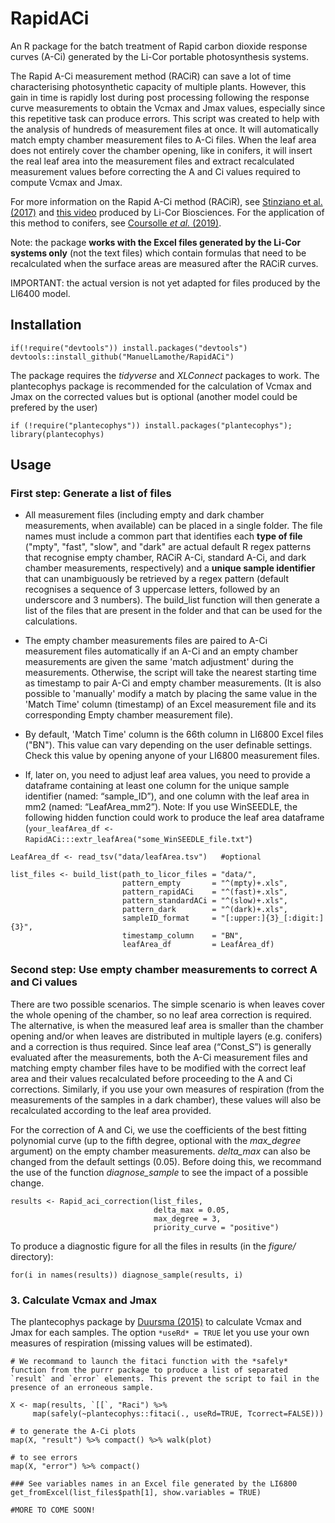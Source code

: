 # RapidACi

An R package for the batch treatment of Rapid carbon dioxide response curves (A-Ci) generated by the Li-Cor portable photosynthesis systems.    

The Rapid A-Ci measurement method (RACiR) can save a lot of time characterising photosynthetic capacity of multiple plants. However, this gain in time is rapidly lost during post processing following the response curve measurements to obtain the Vcmax and Jmax values, especially since this repetitive task can produce errors. This script was created to help with the analysis of hundreds of measurement files at once. It will automatically match empty chamber measurement files to A-Ci files. When the leaf area does not entirely cover the chamber opening, like in conifers, it will insert the real leaf area into the measurement files and extract recalculated measurement values before correcting the A and Ci values required to compute Vcmax and Jmax. 

For more information on the Rapid A-Ci method (RACiR), see [Stinziano et al. (2017)](https://onlinelibrary.wiley.com/doi/full/10.1111/pce.12911) and [this video](https://www.licor.com/env/support/LI-6800/videos/fast-a-ci-curves.html) produced by Li-Cor Biosciences. For the application of this method to conifers, see [Coursolle _et al._ (2019)](https://www.frontiersin.org/articles/10.3389/fpls.2019.01276/abstract).  

Note: the package __works with the Excel files generated by the Li-Cor systems only__ (not the text files) which contain formulas that need to be recalculated when the surface areas are measured after the RACiR curves.    

IMPORTANT: the actual version is not yet adapted for files produced by the LI6400 model.     

## Installation     

```{r}
if(!require("devtools")) install.packages("devtools")    
devtools::install_github("ManuelLamothe/RapidACi")     
```
The package requires the _tidyverse_ and _XLConnect_ packages to work. The plantecophys package is recommended for the calculation of Vcmax and Jmax on the corrected values but is optional (another model could be prefered by the user)

```{r}
if (!require("plantecophys")) install.packages("plantecophys"); library(plantecophys)
```

## Usage       

### First step: Generate a list of files

- All measurement files (including empty and dark chamber measurements, when available) can be placed in a single folder. The file names must include a common part that identifies each **type of file** ("mpty", "fast", "slow", and "dark" are actual default R regex patterns that recognise empty chamber, RACiR A-Ci, standard A-Ci, and dark chamber measurements, respectively) and a **unique sample identifier** that can unambiguously be retrieved by a regex pattern (default recognises a sequence of 3 uppercase letters, followed by an underscore and 3 numbers). The build_list function will then generate a list of the files that are present in the folder and that can be used for the calculations.  
    
- The empty chamber measurements files are paired to A-Ci measurement files automatically if an A-Ci and an empty chamber measurements are given the same 'match adjustment' during the measurements. Otherwise, the script will take the nearest starting time as timestamp to pair A-Ci and empty chamber measurements. (It is also possible to 'manually' modify a match by placing the same value in the 'Match Time' column (timestamp) of an Excel measurement file and its corresponding Empty chamber measurement file).

- By default, 'Match Time' column is the 66th column in LI6800 Excel files ("BN"). This value can vary depending on the user definable settings. Check this value by opening anyone of your LI6800 measurement files.

- If, later on, you need to adjust leaf area values, you need to provide a dataframe containing at least one column for the unique sample identifier (named: “sample_ID”), and one column with the leaf area in mm2 (named: “LeafArea_mm2”). Note: If you use WinSEEDLE, the following hidden function could work to produce the leaf area dataframe (`your_leafArea_df <- RapidACi:::extr_leafArea("some_WinSEEDLE_file.txt"`)


```{r}
LeafArea_df <- read_tsv("data/leafArea.tsv")   #optional

list_files <- build_list(path_to_licor_files = "data/",
                         pattern_empty       = "^(mpty)+.xls",      
                         pattern_rapidACi    = "^(fast)+.xls",      
                         pattern_standardACi = "^(slow)+.xls",      
                         pattern_dark        = "^(dark)+.xls",
                         sampleID_format     = "[:upper:]{3}_[:digit:]{3}",
                         timestamp_column    = "BN",
                         leafArea_df         = LeafArea_df)    
```

### Second step: Use empty chamber measurements to correct A and Ci values

There are two possible scenarios. The simple scenario is when leaves cover the whole opening of the chamber, so no leaf area correction is required. The alternative, is when the measured leaf area is smaller than the chamber opening and/or when leaves are distributed in multiple layers (e.g. conifers) and a correction is thus required. Since leaf area (“Const_S”) is generally evaluated after the measurements, both the A-Ci measurement files and matching empty chamber files have to be modified with the correct leaf area and their values recalculated before proceeding to the A and Ci corrections. Similarly, if you use your own measures of respiration (from the measurements of the samples in a dark chamber), these values will also be recalculated according to the leaf area provided.    

For the correction of A and Ci, we use the coefficients of the best fitting polynomial curve (up to the fifth degree, optional with the *max_degree* argument) on the empty chamber measurements. *delta_max* can also be changed from the default settings (0.05). Before doing this, we recommand the use of the function *diagnose_sample* to see the impact of a possible change.    

```{r}
results <- Rapid_aci_correction(list_files, 
                                delta_max = 0.05, 
                                max_degree = 3,
                                priority_curve = "positive")

```
To produce a diagnostic figure for all the files in results (in the _figure/_ directory):      
```{r}
for(i in names(results)) diagnose_sample(results, i)
```

### 3. Calculate Vcmax and Jmax 

The plantecophys package by [Duursma (2015)](https://journals.plos.org/plosone/article?id=10.1371/journal.pone.0143346) to calculate Vcmax and Jmax for each samples. The option `*useRd* = TRUE` let you use your own measures of respiration (missing values will be estimated).

```{r}
# We recommand to launch the fitaci function with the *safely* function from the purrr package to produce a list of separated `result` and `error` elements. This prevent the script to fail in the presence of an erroneous sample.

X <- map(results, `[[`, "Raci") %>%
     map(safely(~plantecophys::fitaci(., useRd=TRUE, Tcorrect=FALSE)))
     
# to generate the A-Ci plots
map(X, "result") %>% compact() %>% walk(plot)     

# to see errors
map(X, "error") %>% compact() 

### See variables names in an Excel file generated by the LI6800
get_fromExcel(list_files$path[1], show.variables = TRUE)

#MORE TO COME SOON!

```
